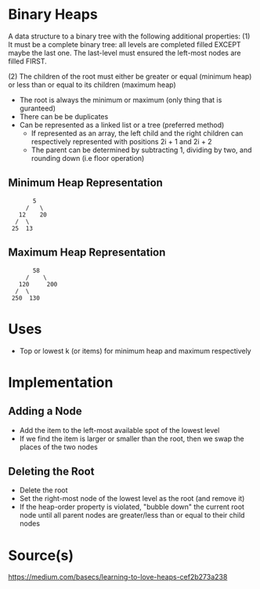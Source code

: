 # Binary Heaps
A data structure to a binary tree with the following additional properties: 
(1) It must be a complete binary tree: all levels are completed filled EXCEPT maybe the last one. The last-level must ensured the left-most nodes are filled FIRST.

(2) The children of the root must either be greater or equal (minimum heap) or less than or equal to its children (maximum heap)

* The root is always the minimum or maximum (only thing that is guranteed) 
* There can be be duplicates
* Can be represented as a linked list or a tree (preferred method)
    * If represented as an array, the left child and the right children can respectively represented with positions 2i + 1 and 2i + 2
    * The parent can be determined by subtracting 1, dividing by two, and rounding down (i.e floor operation)

## Minimum Heap Representation
```
       5
     /   \
   12    20
  /  \   
 25  13 
```

## Maximum Heap Representation
```
       58
     /    \
   120     200
  /  \   
 250  130 
```

# Uses
* Top or lowest k (or items) for minimum heap and maximum respectively

# Implementation
## Adding a Node
* Add the item to the left-most available spot of the lowest level
* If we find the item is larger or smaller than the root, then we swap the places of the two nodes

## Deleting the Root
* Delete the root
* Set the right-most node of the lowest level as the root (and remove it)
* If the heap-order property is violated, "bubble down" the current root node until all parent nodes are greater/less than or equal to their child nodes

# Source(s)
https://medium.com/basecs/learning-to-love-heaps-cef2b273a238